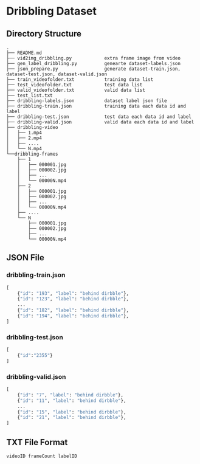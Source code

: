 # Dribbling Dataset

## Directory Structure

    .
    ├── README.md
    ├── vid2img_dribbling.py            extra frame image from video
    ├── gen_label_dribbling.py          genearte dataset-labels.json
    ├── json_prepare.py                 generate dataset-train.json, dataset-test.json, dataset-valid.json
    ├── train_videofolder.txt           training data list
    ├── test_videofolder.txt            test data list
    ├── valid_videofolder.txt           valid data list
    ├── test_list.txt
    ├── dribbling-labels.json           dataset label json file
    ├── dribbling-train.json            training data each data id and label
    ├── dribbling-test.json             test data each data id and label
    ├── dribbling-valid.json            valid data each data id and label
    ├── dribbling-video
    │   ├── 1.mp4
    │   ├── 2.mp4
    │   ├── ....
    │   └── N.mp4
    └──dribbling-frames
        ├── 1
        │   ├── 000001.jpg
        │   ├── 000002.jpg
        │   ├── ...   
        │   └── 00000N.mp4
        ├── 2
        │   ├── 000001.jpg
        │   ├── 000002.jpg
        │   ├── ...   
        │   └── 00000N.mp4
        ├── ....
        └── N
            ├── 000001.jpg
            ├── 000002.jpg
            ├── ...   
            └── 00000N.mp4
            
## JSON File

### dribbling-train.json
```python
[
    {"id": "193", "label": "behind dirbble"}, 
    {"id": "123", "label": "behind dirbble"}, 
    ...
    {"id": "182", "label": "behind dirbble"}, 
    {"id": "194", "label": "behind dirbble"},
]
```

### dribbling-test.json
```python
[
    {"id":"2355"}
]
```

### dribbling-valid.json
```python
[
    {"id": "7", "label": "behind dirbble"}, 
    {"id": "11", "label": "behind dirbble"}, 
    ...
    {"id": "15", "label": "behind dirbble"}, 
    {"id": "21", "label": "behind dirbble"},
]
```
## TXT File Format
    videoID frameCount labelID
